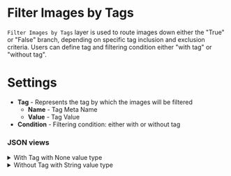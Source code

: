 # Filter Images by Tags

`Filter Images by Tags` layer is used to route images down either the "True" or "False" branch, depending on specific tag inclusion and exclusion criteria. Users can define tag and filtering condition either "with tag" or "without tag".

# Settings

- **Tag** - Represents the tag by which the images will be filtered
  - **Name** - Tag Meta Name
  - **Value** - Tag Value
- **Condition** - Filtering condition: either with or without tag

### JSON views

<details>
  <summary>With Tag with None value type</summary>

```json
{
    "action": "filter_image_by_tag",
    "src": [
        "$data_1"
    ],
    "dst": [
        "$filter_image_by_tag_2__true",
        "$filter_image_by_tag_2__false"
    ],
    "settings": {
        "tag": {
            "name": "animal present",
            "value": null
        },
        "condition": "with"
    }
}
```

</details>

<details>
  <summary>Without Tag with String value type</summary>

```json
{
    "action": "filter_image_by_tag",
    "src": [
        "$data_1"
    ],
    "dst": [
        "$filter_image_by_tag_2__true",
        "$filter_image_by_tag_2__false"
    ],
    "settings": {
        "tag": {
            "name": "object",
            "value": "car",
        },
        "condition": "without"
    }
}
```

</details>
